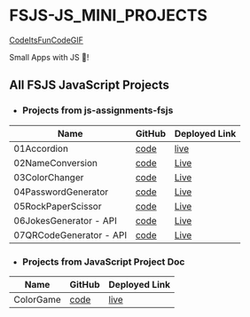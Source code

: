 # FSJS-JS_MINI_PROJECTS
[CodeItsFunCodeGIF](https://user-images.githubusercontent.com/46107438/213858463-81b83784-6a46-4c14-a7a2-7efbbb7302e3.gif)

Small Apps with JS 🤖!



## All FSJS JavaScript Projects

- ### Projects from js-assignments-fsjs

| Name | GitHub | Deployed Link|
| ---- | ----   |  ----------  |
|01Accordion|[code](https://github.com/AkhilVinayakp/FSJS-JS_MINI_APPS/tree/main/01Accordion)|[live](https://aesthetic-maamoul-8d2075.netlify.app/)|
|02NameConversion|[code](https://github.com/AkhilVinayakp/FSJS-JS_MINI_APPS/tree/main/02NameConversion)|[Live](https://sunny-granita-2c36a9.netlify.app/)|
|03ColorChanger| [code](https://github.com/AkhilVinayakp/FSJS-JS_MINI_APPS/tree/main/03ColorChanger)| [Live](https://transcendent-banoffee-d1143a.netlify.app/)|
|04PasswordGenerator| [code](https://github.com/AkhilVinayakp/FSJS-JS_MINI_APPS/tree/main/04PasswordGenerator)|[Live](https://stately-kangaroo-f60008.netlify.app/)|
|05RockPaperScissor| [code](https://github.com/AkhilVinayakp/FSJS-JS_MINI_APPS/tree/main/05RockPaperScissor)|[Live](https://deft-otter-8a8238.netlify.app/)|
|06JokesGenerator - API| [code](https://github.com/AkhilVinayakp/FSJS-JS_MINI_APPS/tree/main/06JokesGenerator%20-%20API)|[Live](https://superlative-croquembouche-e068cf.netlify.app/)|
|07QRCodeGenerator - API| [code](https://github.com/AkhilVinayakp/FSJS-JS_MINI_APPS/tree/main/07QRCodeGenerator%20-%20API)|[Live](https://mellifluous-treacle-65335b.netlify.app/)|



- ### Projects from JavaScript Project Doc

| Name | GitHub | Deployed Link|
| ---- | ----   |  ----------  |
|ColorGame| [code](https://github.com/AkhilVinayakp/FSJS-JS_MINI_PROJECTS/tree/main/ColorGame)| [live](https://super-fudge-b7f866.netlify.app/)|
